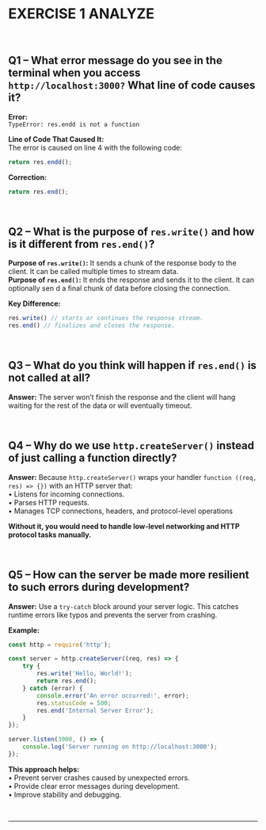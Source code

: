 # EXERCISE 1   ANALYZE 

<br>

## Q1 – What error message do you see in the terminal when you access `http://localhost:3000?` What line of code causes it?

**Error:**  
`TypeError: res.endd is not a function`  

**Line of Code That Caused It:**  
The error is caused on line 4 with the following code:
```js
return res.endd();
```
**Correction:**
```js
return res.end();
```

<br>

## Q2 – What is the purpose of `res.write()` and how is it different from `res.end()`? 

**Purpose of `res.write()`:**
It sends a chunk of the response body to the client. It can be called multiple times to stream data.    
**Purpose of `res.end()`:**
It ends the response and sends it to the client. It can optionally sen d a final chunk of data before closing the connection.

**Key Difference:**
```js
res.write() // starts or continues the response stream.  
res.end() // finalizes and closes the response.
```

<br>

## Q3 – What do you think will happen if `res.end()` is not called at all?

**Answer:** The server won’t finish the response and the client will hang waiting for the rest of the data or will eventually timeout.

<br>

## Q4 – Why do we use `http.createServer()` instead of just calling a function directly?


**Answer:** Because `http.createServer()` wraps your handler `function ((req, res) => {})` with an HTTP server that:    
• Listens for incoming connections.     
• Parses HTTP requests.     
• Manages TCP connections, headers, and protocol-level operations   

**Without it, you would need to handle low-level networking and HTTP protocol tasks manually.**

<br>

## Q5 – How can the server be made more resilient to such errors during development?
**Answer:** Use a `try-catch` block around your server logic. This catches runtime errors like typos and prevents the server from crashing.

**Example:**
```js
const http = require('http');

const server = http.createServer((req, res) => {
    try {
        res.write('Hello, World!');
        return res.end();
    } catch (error) {
        console.error('An error occurred:', error);
        res.statusCode = 500;
        res.end('Internal Server Error');
    }
});

server.listen(3000, () => {
    console.log('Server running on http://localhost:3000');
});
```
**This approach helps:**    
• Prevent server crashes caused by unexpected errors.  
• Provide clear error messages during development.     
• Improve stability and debugging.  

<br>

---
